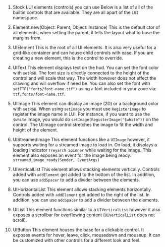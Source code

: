 1.  Stock LUI elements (controls) you can use
Below is a list of all of the builtin controls that are available. They are all apart of the `LUI` namespace.

1.  Element.new(Object: Parent, Object: Instance)
This is the default ctor of all elements, when setting the parent, it tells the layout what to base the margins from.

1.  UIElement
This is the root of all UI elements. It is also very useful for a grid-like container and can house child controls with ease. If you are creating a new element, this is the control to override.

1.  UIText
This element displays text on the hud. You can set the font color with `setRGB`. The font size is directly connected to the height of the control and will scale that way. The width however does not effect the drawing and will overflow if need be. You can also set the font with `setTTF("fonts/font-name.ttf")` using a font included in your zone via: `ttf,fonts/font-name.ttf`.

1.  UIImage
This element can display an image (2D) or a background color with `setRGB`. When using `setImage` you must use `RegisterImage` to register the image name in LUI. For instance, if you want to use the `$white` image, you would do `setImage(RegisterImage("$white"))` on the control. The UIImage control stretches the image to fit the width and height of the element.

1.  UIStreamedImage
This element functions like a `UIImage` however, it supports waiting for a streamed image to load in. On load, it displays a loading indicator `Treyarch Spinner` while waiting for the image. This element also exposes an event for the image being ready: `streamed_image_ready(Sender, EventArgs)`

1.  UIVerticalList
This element allows stacking elements vertically. Controls added with `addElement` get added to the bottom of the list. In addition, you can use `addSpacer` to add a divider between the elements.

1.  UIHorizontalList
This element allows stacking elements horizontally. Controls added with `addElement` get added to the right of the list. In addition, you can use `addSpacer` to add a divider between the elements.

1.  UIList
This element functions similar to a `UIVerticalList` however it also exposes a scrollbar for overflowing content (`UIVerticalList` does not scroll).

1.  UIButton
This element houses the base for a clickable control. It exposes events for hover, leave, click, mousedown and mouseup. It can be customized with other controls for a different look and feel.